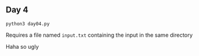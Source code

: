 ## Day 4
```
python3 day04.py
```
Requires a file named `input.txt` containing the input in the same directory

Haha so ugly
